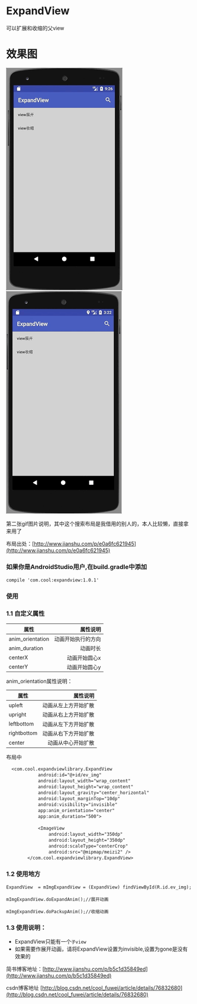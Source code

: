 # ExpandView
可以扩展和收缩的父view

# 效果图

![Image text](img/expandview1.gif)
![Image text](img/expandview2.gif)

第二张gif图片说明，其中这个搜索布局是我借用的别人的，本人比较懒，直接拿来用了

布局出处：[http://www.jianshu.com/p/e0a6fc621945](http://www.jianshu.com/p/e0a6fc621945)

### 如果你是AndroidStudio用户,在build.gradle中添加

```
compile 'com.cool:expandview:1.0.1'
```

### 使用
### 1.1 自定义属性
|    属性     | 属性说明    |
| --------   | -----:   |
| anim_orientation        | 动画开始执行的方向     |
| anim_duration        | 动画时长      |
| centerX        |动画开始圆心x      |
| centerY        | 动画开始圆心y      |

anim_orientation属性说明：

|    属性     | 属性说明    |
| --------   | -----:   |
| upleft        | 动画从左上方开始扩散     |
| upright        | 动画从右上方开始扩散      |
| leftbottom        |动画从左下方开始扩散     |
| rightbottom        | 动画从右下方开始扩散      |
| center        | 动画从中心开始扩散      |

布局中
    
```
  <com.cool.expandviewlibrary.ExpandView
            android:id="@+id/ev_img"
            android:layout_width="wrap_content"
            android:layout_height="wrap_content"
            android:layout_gravity="center_horizontal"
            android:layout_marginTop="10dp"
            android:visibility="invisible"
            app:anim_orientation="center"
            app:anim_duration="500">

            <ImageView
                android:layout_width="350dp"
                android:layout_height="350dp"
                android:scaleType="centerCrop"
                android:src="@mipmap/meizi2" />
        </com.cool.expandviewlibrary.ExpandView>
```
### 1.2 使用地方
```
ExpandView  = mImgExpandView = (ExpandView) findViewById(R.id.ev_img);

mImgExpandView.doExpandAnim();//展开动画

mImgExpandView.doPackupAnim();//收缩动画
```
### 1.3 使用说明：
* ExpandView只能有一个`子view`
* 如果需要作展开动画，请将ExpandView设置为invisible,设置为gone是没有效果的

简书博客地址：[http://www.jianshu.com/p/b5c1d35849ed](http://www.jianshu.com/p/b5c1d35849ed)

csdn博客地址 [http://blog.csdn.net/cool_fuwei/article/details/76832680](http://blog.csdn.net/cool_fuwei/article/details/76832680)